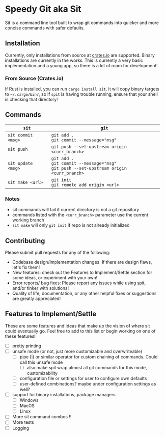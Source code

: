 # Speedy Git aka Sit
Sit is a command line tool built to wrap git commands into quicker and more concise commands with safer defaults. 

## Installation
Currently, only installations from source at [crates.io](https://crates.io/crates/sit) are supported. Binary installations are currently in the works. This is currently a very basic implementation and a young app, so there is a lot of room for development! 

### From Source (Crates.io)
If Rust is installed, you can run `cargo install sit`. It will copy binary targets to `~/.cargo/bin/`, so if `spit` is having trouble running, ensure that your shell is checking that directory! 
## Commands
| `sit` | `git` |
| ------ | ----- |
| `sit commit <msg>` | `git add . `<br /> `git commit --message="msg"` |
| `sit push` | `git push --set-upstream origin <curr_branch>` |
| `sit update <msg>` | `git add .` <br /> `git commit --message="msg"`<br /> `git push --set-upstream origin <curr_branch>` |
| `sit make <url>` | `git init` <br /> `git remote add origin <url>` |
### Notes
- sit commands will fail if current directory is not a git repository
- commands listed with the `<curr_branch>` parameter use the current working branch
- `sit make` will only `git init` if repo is not already initialized

## Contributing
Please submit pull requests for any of the following: 
- Codebase design/implementation changes. If there are design flaws, let's fix them!
- New features: check out the Features to Implement/Settle section for some ideas, or experiment with your own!
- Error reports/ bug fixes: Please report any issues while using spit, and/or tinker with solutions!
- Quality of life, documentation, or any other helpful fixes or suggestions are greatly appreciated!

## Features to Implement/Settle
These are some features and ideas that make up the vision of where sit could eventually go. Feel free to add to this list or begin working on one of these features!
- [ ] pretty printing
- [ ] unsafe mode (or not, just more customizable and overwriteable)
  - [ ] pipe (|) or similar operator for custom chaining of commands. Could call this unsafe mode
    - [ ] also make spit wrap almost all git commands for this mode, customizability 
  - [ ] configuration file or settings for user to configure own defaults
  - [ ] user-defined combinations? maybe under configuration settings as well?
- [ ] support for binary installations, package managers
  - [ ] Windows
  - [ ] MacOS
  - [ ] Linux
- [ ] More sit command combos !!
- [ ] More tests
- [ ] Logging
